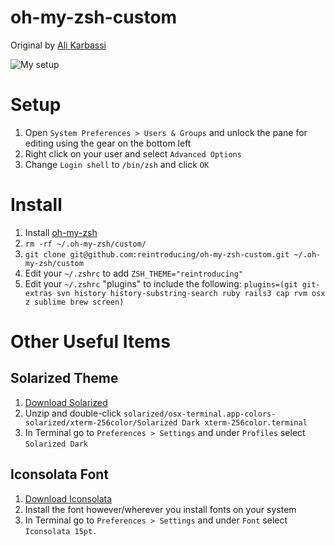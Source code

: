 oh-my-zsh-custom
================
Original by [Ali Karbassi](https://github.com/karbassi/oh-my-zsh-custom)

![My setup](https://cloud.githubusercontent.com/assets/259901/5979130/95679dbc-a86a-11e4-903d-e88f1a21f459.png)

# Setup
1. Open `System Preferences > Users & Groups` and unlock the pane for editing using the gear on the bottom left
1. Right click on your user and select `Advanced Options`
1. Change `Login shell` to `/bin/zsh` and click `OK`

# Install
1. Install [oh-my-zsh](https://github.com/robbyrussell/oh-my-zsh)
1. `rm -rf ~/.oh-my-zsh/custom/`
1. `git clone git@github.com:reintroducing/oh-my-zsh-custom.git ~/.oh-my-zsh/custom`
1. Edit your `~/.zshrc` to add `ZSH_THEME="reintroducing"`
1. Edit your `~/.zshrc` "plugins" to include the following: `plugins=(git git-extras svn history history-substring-search ruby rails3 cap rvm osx z sublime brew screen)`

# Other Useful Items

## Solarized Theme
1. [Download Solarized](http://ethanschoonover.com/solarized)
1. Unzip and double-click `solarized/osx-terminal.app-colors-solarized/xterm-256color/Solarized Dark xterm-256color.terminal`
1. In Terminal go to `Preferences > Settings` and under `Profiles` select `Solarized Dark`

## Iconsolata Font
1. [Download Iconsolata](http://www.google.com/fonts#UsePlace:use/Collection:Inconsolata)
1. Install the font however/wherever you install fonts on your system
1. In Terminal go to `Preferences > Settings` and under `Font` select `Iconsolata 15pt.`

